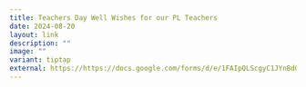 ```yaml
---
title: Teachers Day Well Wishes for our PL Teachers
date: 2024-08-20
layout: link
description: ""
image: ""
variant: tiptap
external: https://https://docs.google.com/forms/d/e/1FAIpQLScgyC1JYnBdOMgE95JQtJRSuwe9QJt1SUZapsLL-u7SFYRWCw/viewform
---
```

